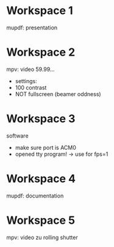 # Workspace 1
mupdf: presentation

# Workspace 2
mpv: video 59.99... 
- settings:
- 100 contrast
- NOT fullscreen (beamer oddness)

# Workspace 3
software
- make sure port is ACM0
- opened tty program! -> use for fps=1

# Workspace 4
mupdf: documentation

# Workspace 5
mpv: video zu rolling shutter


